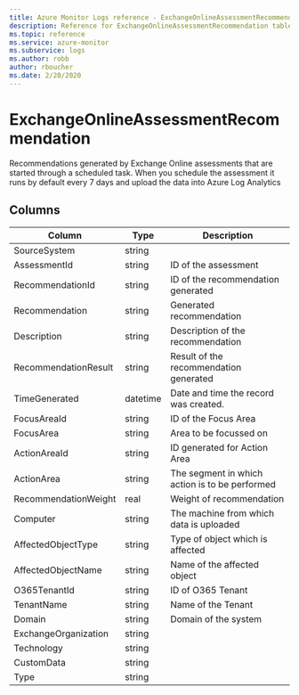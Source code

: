 ```yaml
---
title: Azure Monitor Logs reference - ExchangeOnlineAssessmentRecommendation
description: Reference for ExchangeOnlineAssessmentRecommendation table in Azure Monitor Logs.
ms.topic: reference
ms.service: azure-monitor
ms.subservice: logs
ms.author: robb
author: rboucher
ms.date: 2/20/2020
---
```


# ExchangeOnlineAssessmentRecommendation

 Recommendations generated by Exchange Online assessments that are started through a scheduled task. When you schedule the assessment it runs by default every 7 days and upload the data into Azure Log Analytics

## Columns

|Column|Type|Description|
|---|---|---|
|SourceSystem|string||
|AssessmentId|string|ID of the assessment|
|RecommendationId|string|ID of the recommendation generated|
|Recommendation|string|Generated recommendation|
|Description|string|Description of the recommendation|
|RecommendationResult|string|Result of the recommendation generated|
|TimeGenerated|datetime|Date and time the record was created.|
|FocusAreaId|string|ID of the Focus Area|
|FocusArea|string|Area to be focussed on|
|ActionAreaId|string|ID generated for Action Area|
|ActionArea|string|The segment in which action is to be performed|
|RecommendationWeight|real|Weight of recommendation|
|Computer|string|The machine from which data is uploaded|
|AffectedObjectType|string|Type of object which is affected|
|AffectedObjectName|string|Name of the affected object|
|O365TenantId|string|ID of O365 Tenant|
|TenantName|string|Name of the Tenant|
|Domain|string|Domain of the system|
|ExchangeOrganization|string||
|Technology|string||
|CustomData|string||
|Type|string||
